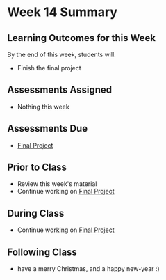 # Week 14 Summary

## Learning Outcomes for this Week

By the end of this week, students will:
- Finish the final project

## Assessments Assigned

- Nothing this week

## Assessments Due

- [Final Project](/assessments/projects/final.md)

## Prior to Class

- Review this week's material
- Continue working on [Final Project](/assessments/projects/final.md)

## During Class

- Continue working on [Final Project](/assessments/projects/final.md) 

## Following Class

- have a merry Christmas, and a happy new-year :)